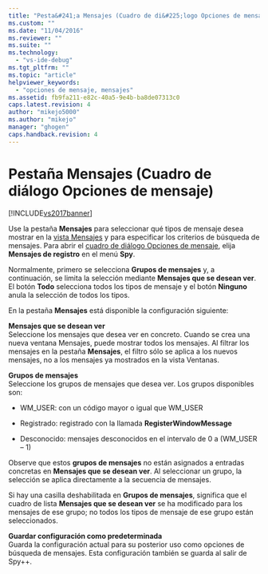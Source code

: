 ```yaml
---
title: "Pesta&#241;a Mensajes (Cuadro de di&#225;logo Opciones de mensaje) | Microsoft Docs"
ms.custom: ""
ms.date: "11/04/2016"
ms.reviewer: ""
ms.suite: ""
ms.technology: 
  - "vs-ide-debug"
ms.tgt_pltfrm: ""
ms.topic: "article"
helpviewer_keywords: 
  - "opciones de mensaje, mensajes"
ms.assetid: fb9fa211-e82c-40a5-9e4b-ba8de07313c0
caps.latest.revision: 4
author: "mikejo5000"
ms.author: "mikejo"
manager: "ghogen"
caps.handback.revision: 4
---
```

# Pesta&#241;a Mensajes (Cuadro de di&#225;logo Opciones de mensaje)
[!INCLUDE[vs2017banner](../code-quality/includes/vs2017banner.md)]

Use la pestaña **Mensajes** para seleccionar qué tipos de mensaje desea mostrar en la [vista Mensajes](../debugger/messages-view.md) y para especificar los criterios de búsqueda de mensajes.  Para abrir el [cuadro de diálogo Opciones de mensaje](../debugger/message-options-dialog-box.md), elija **Mensajes de registro** en el menú **Spy**.  
  
 Normalmente, primero se selecciona **Grupos de mensajes** y, a continuación, se limita la selección mediante **Mensajes que se desean ver**.  El botón **Todo** selecciona todos los tipos de mensaje y el botón **Ninguno** anula la selección de todos los tipos.  
  
 En la pestaña **Mensajes** está disponible la configuración siguiente:  
  
 **Mensajes que se desean ver**  
 Seleccione los mensajes que desea ver en concreto.  Cuando se crea una nueva ventana Mensajes, puede mostrar todos los mensajes.  Al filtrar los mensajes en la pestaña **Mensajes**, el filtro sólo se aplica a los nuevos mensajes, no a los mensajes ya mostrados en la vista Ventanas.  
  
 **Grupos de mensajes**  
 Seleccione los grupos de mensajes que desea ver.  Los grupos disponibles son:  
  
-   WM\_USER: con un código mayor o igual que WM\_USER  
  
-   Registrado: registrado con la llamada **RegisterWindowMessage**  
  
-   Desconocido: mensajes desconocidos en el intervalo de 0 a \(WM\_USER – 1\)  
  
 Observe que estos **grupos de mensajes** no están asignados a entradas concretas en **Mensajes que se desean ver**.  Al seleccionar un grupo, la selección se aplica directamente a la secuencia de mensajes.  
  
 Si hay una casilla deshabilitada en **Grupos de mensajes**, significa que el cuadro de lista **Mensajes que se desean ver** se ha modificado para los mensajes de ese grupo; no todos los tipos de mensaje de ese grupo están seleccionados.  
  
 **Guardar configuración como predeterminada**  
 Guarda la configuración actual para su posterior uso como opciones de búsqueda de mensajes.  Esta configuración también se guarda al salir de Spy\+\+.
